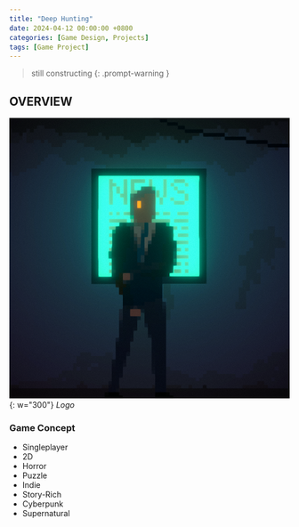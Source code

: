 ```yaml
---
title: "Deep Hunting"
date: 2024-04-12 00:00:00 +0800
categories: [Game Design, Projects]
tags: [Game Project]
---
```


> still constructing
{: .prompt-warning }


## OVERVIEW
![Logo](/assets/img/GameDesign/Projects/Deep%20Hunting/Deadman.png){: w="300"}
*Logo*

### Game Concept
- Singleplayer
- 2D
- Horror
- Puzzle
- Indie
- Story-Rich
- Cyberpunk
- Supernatural

